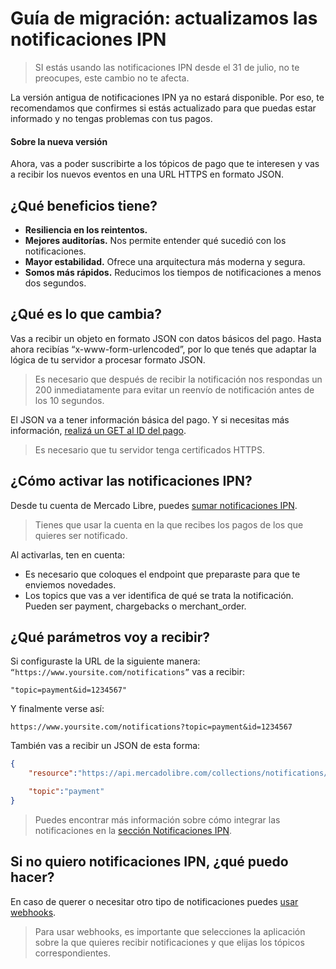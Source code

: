 # Guía de migración: actualizamos las notificaciones IPN

> SI estás usando las notificaciones IPN desde el 31 de julio, no te preocupes, este cambio no te afecta. 

La versión antigua de notificaciones IPN ya no estará disponible. Por eso, te recomendamos que confirmes si estás actualizado para que puedas estar informado y no tengas problemas con tus pagos.

#### Sobre la nueva versión

Ahora, vas a poder suscribirte a los tópicos de pago que te interesen y vas a recibir los nuevos eventos en una URL HTTPS en formato JSON. 

## ¿Qué beneficios tiene?

- **Resiliencia en los reintentos.**
- **Mejores auditorías.** Nos permite entender qué sucedió con los notificaciones.
- **Mayor estabilidad.** Ofrece una arquitectura más moderna y segura.
- **Somos más rápidos.** Reducimos los tiempos de notificaciones a menos dos segundos.

## ¿Qué es lo que cambia?

Vas a recibir un objeto en formato JSON con datos básicos del pago. 
Hasta ahora recibías “x-www-form-urlencoded”, por lo que tenés que adaptar la lógica de tu servidor a procesar formato JSON. 

> Es necesario que después de recibir la notificación nos respondas un 200 inmediatamente para evitar un reenvío de notificación antes de los 10 segundos.

El JSON va a tener información básica del pago. Y si necesitas más información, [realizá un GET al ID del pago](https://www.mercadopago[FAKER][URL][DOMAIN]/developers/es/reference/payments/_payments_id/get).

> Es necesario que tu servidor tenga certificados HTTPS.

## ¿Cómo activar las notificaciones IPN?

Desde tu cuenta de Mercado Libre, puedes [sumar notificaciones IPN](https://www.mercadopago[FAKER][URL][DOMAIN]/developers/panel/notifications/ipn).

> Tienes que usar la cuenta en la que recibes los pagos de los que quieres ser notificado.

Al activarlas, ten en cuenta: 

- Es necesario que coloques el endpoint que preparaste para que te enviemos novedades.
- Los topics que vas a ver identifica de qué se trata la notificación. Pueden ser payment, chargebacks o merchant_order.

## ¿Qué parámetros voy a recibir?

Si configuraste la URL de la siguiente manera: `“https://www.yoursite.com/notifications”` vas a recibir: 


```query
"topic=payment&id=1234567"
```

Y finalmente verse así:

`https://www.yoursite.com/notifications?topic=payment&id=1234567`

También vas a recibir un JSON de esta forma:

```json
{
	"resource":"https://api.mercadolibre.com/collections/notifications/1234567",

	"topic":"payment"
}
```

> Puedes encontrar más información sobre cómo integrar las notificaciones en la [sección Notificaciones IPN](https://www.mercadopago[FAKER][URL][DOMAIN]/developers/es/guides/notifications/ipn).

## Si no quiero notificaciones IPN, ¿qué puedo hacer?

En caso de querer o necesitar otro tipo de notificaciones puedes [usar webhooks](https://www.mercadopago[FAKER][URL][DOMAIN]/developers/panel/notifications).

> Para usar webhooks, es importante que selecciones la aplicación sobre la que quieres recibir notificaciones y que elijas los tópicos correspondientes.  
